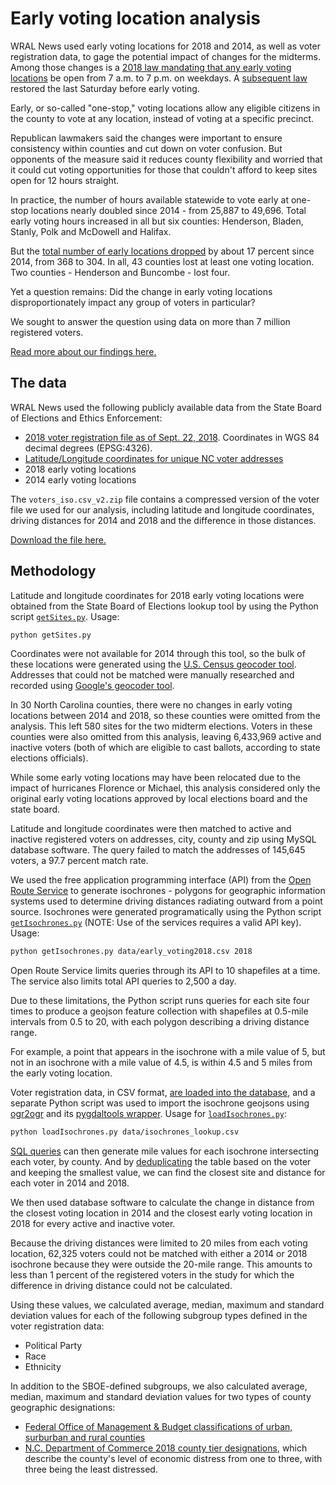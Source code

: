 # Early voting location analysis

WRAL News used early voting locations for 2018 and 2014, as well as voter registration data, to gage the potential impact of changes for the midterms. Among those changes is a [2018 law mandating that any early voting locations](https://www2.ncleg.net/BillLookUp/2017/s325) be open from 7 a.m. to 7 p.m. on weekdays. A [subsequent law](https://www2.ncleg.net/BillLookup/2017/H335) restored the last Saturday before early voting.

Early, or so-called "one-stop," voting locations allow any eligible citizens in the county to vote at any location, instead of voting at a specific precinct.

Republican lawmakers said the changes were important to ensure consistency within counties and cut down on voter confusion. But opponents of the measure said it reduces county flexibility and worried that it could cut voting opportunities for those that couldn't afford to keep sites open for 12 hours straight.

In practice, the number of hours available statewide to vote early at one-stop locations nearly doubled since 2014 - from 25,887 to 49,696. Total early voting hours increased in all but six counties: Henderson, Bladen, Stanly, Polk and McDowell and Halifax.

But the [total number of early locations dropped](https://www.propublica.org/article/bipartisan-furor-as-north-carolina-election-law-shrinks-early-voting-locations-by-almost-20-percent) by about 17 percent since 2014, from 368 to 304. In all, 43 counties lost at least one voting location. Two counties - Henderson and Buncombe - lost four.

Yet a question remains: Did the change in early voting locations disproportionately impact any group of voters in particular?

We sought to answer the question using data on more than 7 million registered voters.

[Read more about our findings here.](prelim-findings.md)

## The data

WRAL News used the following publicly available data from the State Board of Elections and Ethics Enforcement:

* [2018 voter registration file as of Sept. 22, 2018](https://s3.amazonaws.com/dl.ncsbe.gov/data/ncvoter_Statewide.zip). Coordinates in WGS 84 decimal degrees (EPSG:4326).
* [Latitude/Longitude coordinates for unique NC voter addresses](https://s3.amazonaws.com/dl.ncsbe.gov/ShapeFiles/address_points_sboe.zip)
* 2018 early voting locations
* 2014 early voting locations

The ```voters_iso.csv_v2.zip``` file contains a compressed version of the voter file we used for our analysis, including latitude and longitude coordinates, driving distances for 2014 and 2018 and the difference in those distances.

[Download the file here.](https://www.dropbox.com/s/fgz8rmlhh5h245f/voters_iso.csv_v2.zip?dl=1)

## Methodology

Latitude and longitude coordinates for 2018 early voting locations were obtained from the State Board of Elections lookup tool by using the Python script [```getSites.py```](getSites.py). Usage:

```bash
python getSites.py
```

Coordinates were not available for 2014 through this tool, so the bulk of these locations were generated using the [U.S. Census geocoder tool](https://geocoding.geo.census.gov/geocoder/). Addresses that could not be matched were manually researched and recorded using [Google's geocoder tool](https://google-developers.appspot.com/maps/documentation/utils/geocoder/).

In 30 North Carolina counties, there were no changes in early voting locations between 2014 and 2018, so these counties were omitted from the analysis. This left 580 sites for the two midterm elections. Voters in these counties were also omitted from this analysis, leaving 6,433,969 active and inactive voters (both of which are eligible to cast ballots, according to state elections officials).

While some early voting locations may have been relocated due to the impact of hurricanes Florence or Michael, this analysis considered only the original early voting locations approved by local elections board and the state board.

Latitude and longitude coordinates were then matched to active and inactive registered voters on addresses, city, county and zip using MySQL database software. The query failed to match the addresses of 145,645 voters, a 97.7 percent match rate.

We used the free application programming interface (API) from the [Open Route Service](https://openrouteservice.org/documentation/#/reference/isochrones/isochrones/isochrones-service) to generate isochrones - polygons for geographic information systems used to determine driving distances radiating outward from a point source. Isochrones were generated programatically using the Python script [```getIsochrones.py```](getIsochrones.py) (NOTE: Use of the services requires a valid API key). Usage:

```bash
python getIsochrones.py data/early_voting2018.csv 2018
```

Open Route Service limits queries through its API to 10 shapefiles at a time. The service also limits total API queries to 2,500 a day.

Due to these limitations, the Python script runs queries for each site four times to produce a geojson feature collection with shapefiles at 0.5-mile intervals from 0.5 to 20, with each polygon describing a driving distance range.

For example, a point that appears in the isochrone with a mile value of 5, but not in an isochrone with a mile value of 4.5, is within 4.5 and 5 miles from the early voting location.

Voter registration data, in CSV format, [are loaded into the database](http://www.kevfoo.com/2012/01/Importing-CSV-to-PostGIS/), and a separate Python script was used to import the isochrone geojsons using [ogr2ogr](https://www.gdal.org/ogr2ogr.html) and its [pygdaltools wrapper](https://pypi.org/project/pygdaltools/). Usage for [```loadIsochrones.py```](loadIsochrones.py):

```bash
python loadIsochrones.py data/isochrones_lookup.csv
```

[SQL queries](postgres-analysis.sql) can then generate mile values for each isochrone intersecting each voter, by county. And by [deduplicating](https://www.periscopedata.com/blog/first-row-per-group-5x-faster) the table based on the voter and keeping the smallest value, we can find the closest site and distance for each voter in 2014 and 2018.

We then used database software to calculate the change in distance from the closest voting location in 2014 and the closest early voting location in 2018 for every active and inactive voter.

Because the driving distances were limited to 20 miles from each voting location, 62,325 voters could not be matched with either a 2014 or 2018 isochrone because they were outside the 20-mile range. This amounts to less than 1 percent of the registered voters in the study for which the difference in driving distance could not be calculated.

Using these values, we calculated average, median, maximum and standard deviation values for each of the following subgroup types defined in the voter registration data:

* Political Party
* Race
* Ethnicity

In addition to the SBOE-defined subgroups, we also calculated average, median, maximum and standard deviation values for two types of county geographic designations:

* [Federal Office of Management & Budget classifications of urban, surburban and rural counties](https://www.oldnorthstatepolitics.com/p/blog-page_5.html)
* [N.C. Department of Commerce 2018 county tier designations](https://www.nccommerce.com/research-publications/incentive-reports/county-tier-designations), which describe the county's level of economic distress from one to three, with three being the least distressed.
